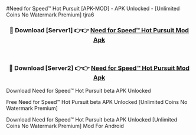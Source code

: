 #Need for Speed™ Hot Pursuit [APK-MOD] - APK Unlocked - [Unlimited Coins No Watermark Premium] tjra6



<div align="center">

<h3>🔴 Download [Server1] 👉👉 <a href="https://momento.my/?title=Need_for_Speed™_Hot_Pursuit">Need for Speed™ Hot Pursuit Mod Apk</a></h3><br>

<h3>🔴 Download [Server2] 👉👉 <a href="https://momento.my/?title=Need_for_Speed™_Hot_Pursuit">Need for Speed™ Hot Pursuit Mod Apk</a></h3>
</div>



Download Need for Speed™ Hot Pursuit beta APK Unlocked

Free Need for Speed™ Hot Pursuit beta APK Unlocked [Unlimited Coins No Watermark Premium]

Download Need for Speed™ Hot Pursuit beta APK Unlocked [Unlimited Coins No Watermark Premium] Mod For Android
